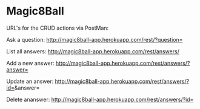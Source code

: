# Magic8Ball
URL's for the CRUD actions via PostMan:

Ask a question: 
http://magic8ball-app.herokuapp.com/rest/?question=<question>
  
List all answers:
http://magic8ball-app.herokuapp.com/rest/answers/

Add a new answer:
http://magic8ball-app.herokuapp.com/rest/answers/?answer=<answer>

Update an answer:
http://magic8ball-app.herokuapp.com/rest/answers/?id=<id>&answer=<answer>

Delete ananswer:
http://magic8ball-app.herokuapp.com/rest/answers/?id=<id>
  

